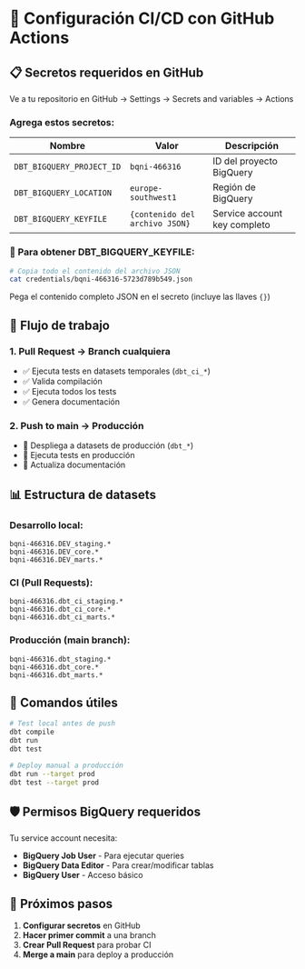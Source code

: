 # 🚀 Configuración CI/CD con GitHub Actions

## 📋 Secretos requeridos en GitHub

Ve a tu repositorio en GitHub → Settings → Secrets and variables → Actions

### Agrega estos secretos:

| Nombre | Valor | Descripción |
|--------|-------|-------------|
| `DBT_BIGQUERY_PROJECT_ID` | `bqni-466316` | ID del proyecto BigQuery |
| `DBT_BIGQUERY_LOCATION` | `europe-southwest1` | Región de BigQuery |
| `DBT_BIGQUERY_KEYFILE` | `{contenido del archivo JSON}` | Service account key completo |

### 📄 Para obtener DBT_BIGQUERY_KEYFILE:

```bash
# Copia todo el contenido del archivo JSON
cat credentials/bqni-466316-5723d789b549.json
```

Pega el contenido completo JSON en el secreto (incluye las llaves `{}`)

## 🔄 Flujo de trabajo

### 1. **Pull Request** → Branch cualquiera
- ✅ Ejecuta tests en datasets temporales (`dbt_ci_*`)
- ✅ Valida compilación 
- ✅ Ejecuta todos los tests
- ✅ Genera documentación

### 2. **Push to main** → Producción
- 🚀 Despliega a datasets de producción (`dbt_*`)
- 🚀 Ejecuta tests en producción
- 🚀 Actualiza documentación

## 📊 Estructura de datasets

### Desarrollo local:
```
bqni-466316.DEV_staging.*
bqni-466316.DEV_core.*
bqni-466316.DEV_marts.*
```

### CI (Pull Requests):
```
bqni-466316.dbt_ci_staging.*
bqni-466316.dbt_ci_core.*
bqni-466316.dbt_ci_marts.*
```

### Producción (main branch):
```
bqni-466316.dbt_staging.*
bqni-466316.dbt_core.*
bqni-466316.dbt_marts.*
```

## 🔧 Comandos útiles

```bash
# Test local antes de push
dbt compile
dbt run
dbt test

# Deploy manual a producción
dbt run --target prod
dbt test --target prod
```

## 🛡️ Permisos BigQuery requeridos

Tu service account necesita:
- **BigQuery Job User** - Para ejecutar queries
- **BigQuery Data Editor** - Para crear/modificar tablas
- **BigQuery User** - Acceso básico

## 🎯 Próximos pasos

1. **Configurar secretos** en GitHub
2. **Hacer primer commit** a una branch
3. **Crear Pull Request** para probar CI
4. **Merge a main** para deploy a producción 